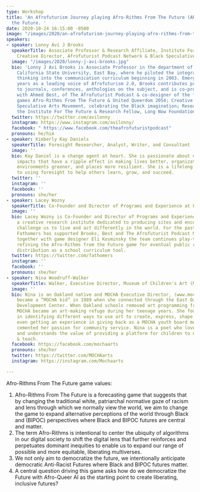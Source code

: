 ```yaml
---
type: Workshop
title: 'An Afrofuturism Journey playing Afro-Rithms From The Future (ARFTF) in Democratizing
  the Future. '
date: 2020-10-24 16:15:00 -0500
image: "/images/2020/an-afrofuturism-journey-playing-afro-rithms-from-the-future-in-democratizing-the-future.jpg"
speakers:
- speaker: Lonny Avi J Brooks
  speakerTitle: Associate Professor & Research Affiliate, Institute For The Future,
    Creative Director, Afrofuturist Podcast Network & Black Speculative Arts Movement
  image: "/images/2020/lonny-j-avi-brooks.jpg"
  bio: 'Lonny J Avi Brooks is Associate Professor in the department of communication,
    California State University, East Bay, where he piloted the integration of futures
    thinking into the communication curriculum beginning in 2003. Emerging in recent
    years as a leading voice of Afrofuturism 2.0, Brooks contributes prolifically
    to journals, conferences, anthologies on the subject, and is co-producer/co-creator,
    with Ahmed Best, of The Afrofuturist Podcast & co-designer of the forecasting
    games Afro-Rithms From The Future & United Queerdom 2054; Creative Director, Black
    Speculative Arts Movement, celebrating the Black imagination; Research Affiliate,
    the Institute For The Future & Research Fellow, Long Now Foundation. '
  twitter: https://twitter.com/avilonny
  instagram: https://www.instagram.com/avilonny/
  facebook: " https://www.facebook.com/theafrofuturistpodcast"
  pronouns: he/him
- speaker: Kimberly Kay Daniels
  speakerTitle: Foresight Researcher, Analyst, Writer, and Consultant
  image: ''
  bio: Kay Daniel is a change agent at heart. She is passionate about making small
    impacts that have a ripple effect in making lives better, organizations smarter,
    environments greener, and places more resilient. She is a lifelong learner dedicated
    to using foresight to help others learn, grow, and succeed.
  twitter: ''
  instagram: ''
  facebook: ''
  pronouns: she/her
- speaker: Lacey Wozny
  speakerTitle: Co-Founder and Director of Programs and Experience at Fathomers
  image: ''
  bio: Lacey Wozny is Co-Founder and Director of Programs and Experience at Fathomers,
    a creative research institute dedicated to producing sites and encounters that
    challenge us to live and act differently in the world. For the past two years,
    Fathomers has supported Brooks, Best and The Afrofuturist Podcast Network. Working
    together with game designer Eli Kosminsky the team continues play-testing and
    refining the Afro-Rithms from the Future game for eventual public release and
    distribution as a school curriculum tool.
  twitter: https://twitter.com/fathomers
  instagram: ''
  facebook: ''
  pronouns: she/her
- speaker: Nina Woodruff-Walker
  speakerTitle: Walker, Executive Director, Museum of Children's Art (MOCHA)
  image: ''
  bio: Nina is an Oakland native and MOCHA Executive Director, (www.mocha.org) who
    became a “MOCHA kid” in 1989 when she connected through the East Oakland Youth
    Development Center. When Oakland schools removed art programming from the curriculum,
    MOCHA became an art-making refuge during her teenage years. She found delight
    in identifying different ways to use art to create, express, shape & influence,
    even getting an experience in giving back as a MOCHA youth board member. This
    cemented her passion for community service. Nina is a poet who loves visual arts
    and understands the value of providing a platform for children to express, create
    & teach.
  facebook: https://facebook.com/mochaarts
  pronouns: she/her
  twitter: https://twitter.com/MOCHAarts
  instagram: https://instagram.com/Mochaarts

---
```

Afro-Rithms From The Future game values:

1. Afro-Rithms From The Future is a forecasting game that suggests that by changing the traditional white, patriarchal normative gaze of racism and lens through which we normally view the world, we aim to change the game to expand alternative perceptions of the world through Black and (BIPOC) perspectives where Black and BIPOC futures are central and matter. 
2. The term Afro-Rithms is intentional to center the ubiquity of algorithms in our digital society to shift the digital lens that further reinforces and perpetuates dominant inequities to enable us to expand our range of possible and more equitable, liberating multiverses. 
3. We not only aim to democratize the future, we intentionally anticipate democratic Anti-Racist Futures where Black and BIPOC futures matter. 
4. A central question driving this game asks how do we democratize the Future with Afro-Queer AI as the starting point to create liberating, inclusive futures?